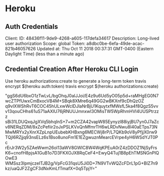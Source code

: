 # Heroku

## Auth Credentials

Client:      <none>
ID:          48436f11-9de9-4268-a605-117defa34617
Description: Long-lived user authorization
Scope:       global
Token:       a8dbc0be-6efa-49de-acac-821b46057626
Updated at:  Thu Oct 11 2018 00:37:31 GMT-0400 (Eastern Daylight Time) (less than a minute ago)

## Credential Creation After Heroku CLI Login

Use heroku authorizations:create to generate a long-term token
travis encrypt $(heroku auth:token)
travis encrypt $(heroku authorizations:create)

"ggS6dU6bxO1zTwLvL/bgOhqJ0aIJJoi/E4z9u6Ud5yO05p5d+raMHgEG0N7wcZTPfUwxCmBxocVB4M+SBqk8XMre6q49GG2wBKXnf9cDhQzOZ
q9vlXWShRvT6COC45hULxwWclDJlaNrBjU1KquytxfMWsfL5ka4f8QgzS5vvv13qouCHhs61uS71aAXIU76jRNUUJmnxwl3OMisTW5WpRhmHVl4UUSPtrzzz
sBi31LDUQxqJgXVq5bhqInS+7+m2CZA42vapW85Eynyzl88iyjBU7yn0J7aZcv8NERqZDM/8xZcPefiir2oJxPSLKVxQnMfmrTH6wLRDvNwu8l40aETps73N
MwMRYx2yXnrXZpLnpUEubebKHBxng6MECWj8rP/L7QKb9oV8yPfjjX0rw9TQjI6RZjjq93nsELz6s1Bso8unoFm1E1EZgwuznMearcEVrpe4yH6WSdYJT0Pc
rErJr3W2y5ZAeWwm26ol13aWV8GWIC8W4WqKPEuA0rZ4zDDOZ1NjSyFrsK6+cnofH8pjsA1GuB1o7D3FKXOJX8RqCeF4+EwyQ4Tuj1B8pEhTMSNGnPlQOwE3
WMSsz3IpmjczeITJB2g/VpFcG31qsU5Ji0D+7N9VTvWQZcFDrL1pG+BlZ7n9kz/uaQJF2ZgCF3dNxKmLfTmafX+0q5TpjY="
